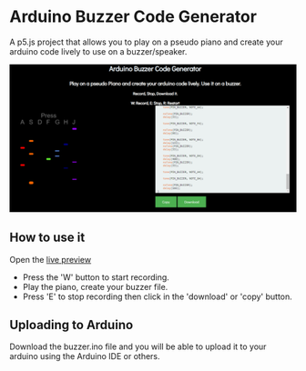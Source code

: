 # Arduino Buzzer Code Generator

A p5.js project that allows you to play on a pseudo piano and create your arduino code lively to use on a buzzer/speaker.

![sample](example.png)

## How to use it

Open the [live preview](https://ThiagoAugustoSM.github.io/arduino-buzzer-code-generator/)

- Press the 'W' button to start recording.
- Play the piano, create your buzzer file.
- Press 'E' to stop recording then click in the 'download' or 'copy' button.

## Uploading to Arduino

Download the buzzer.ino file and you will be able to upload it to your arduino using the Arduino IDE or others.

